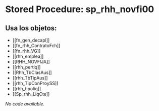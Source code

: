 # Stored Procedure: sp_rhh_novfi00

## Usa los objetos:
- [[fn_gen_decapl]]
- [[fn_rhh_ContratoFch]]
- [[fn_rhh_VG]]
- [[rhh_emplea]]
- [[RHH_NOVFIJA]]
- [[rhh_pertlq]]
- [[Rhh_TbClasAus]]
- [[rhh_TbTipAus]]
- [[rhh_TipConProySS]]
- [[rhh_tipoliq]]
- [[Sp_rhh_LiqCte]]

*No code available.*
